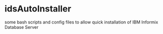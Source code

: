 # idsAutoInstaller
some bash scripts and config files to allow quick installation of IBM Informix Database Server

